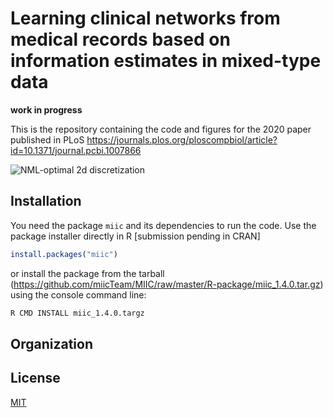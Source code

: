 # Learning clinical networks from medical records based on information estimates in mixed-type data

**work in progress**

This is the repository containing the code and figures for the 2020 paper published in PLoS 
https://journals.plos.org/ploscompbiol/article?id=10.1371/journal.pcbi.1007866

![NML-optimal 2d discretization](https://journals.plos.org/ploscompbiol/article/figure/image?size=large&id=info:doi/10.1371/journal.pcbi.1007866.g002)

## Installation

You need the package `miic` and its dependencies to run the code.
Use the package installer directly in R [submission pending in CRAN]
```R
install.packages("miic")
```

or install the package from the tarball (https://github.com/miicTeam/MIIC/raw/master/R-package/miic_1.4.0.tar.gz) using the console command line:
```bash
R CMD INSTALL miic_1.4.0.targz 
```

## Organization


## License
[MIT](https://choosealicense.com/licenses/mit/)
